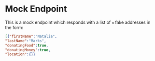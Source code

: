# Mock Endpoint

This is a mock endpoint which responds with a list of `n` fake addresses in the form:

```json
[{"firstName":"Natalia",
"lastName":"Marks",
"donatingFood":true,
"donatingMoney":true,
"location":{}}
```
